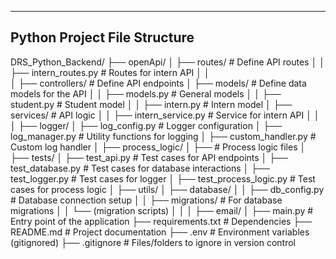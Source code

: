 ------------------------------------------------------------------------
Python Project File Structure
------------------------------------------------------------------------
DRS_Python_Backend/
        ├── openApi/
        │      ├── routes/                              # Define API routes
        │      │      ├── intern_routes.py              # Routes for intern API
        │      │      
        │      ├── controllers/                         # Define API endpoints 
        │      ├── models/                              # Define data models for the API 
        │      │      ├── models.py                     # General models
        │      │      ├── student.py                    # Student model
        │      │      ├── intern.py                     # Intern model
        │      ├── services/                            # API logic
        │      │      ├── intern_service.py             # Service for intern API
        │      │      
        │
        ├── logger/
        │      ├── log_config.py                        # Logger configuration
        │      ├── log_manager.py                       # Utility functions for logging
        │      ├── custom_handler.py                    # Custom log handler
        │
        ├── process_logic/
        │      ├──                                      # Process logic files
        │
        ├── tests/
        │      ├── test_api.py                          # Test cases for API endpoints
        │      ├── test_database.py                     # Test cases for database interactions
        │      ├── test_logger.py                       # Test cases for logger
        │      ├── test_process_logic.py                # Test cases for process logic
        │
        ├── utils/
        │      ├── database/
        │      │        ├── db_config.py                # Database connection setup
        │      │        ├── migrations/                 # For database migrations
        │      │              └── (migration scripts)
        │      │
        │      ├── email/
        │
        ├── main.py                                     # Entry point of the application
        ├── requirements.txt                            # Dependencies
        ├── README.md                                   # Project documentation
        ├── .env                                        # Environment variables (gitignored)
        ├── .gitignore                                  # Files/folders to ignore in version control
